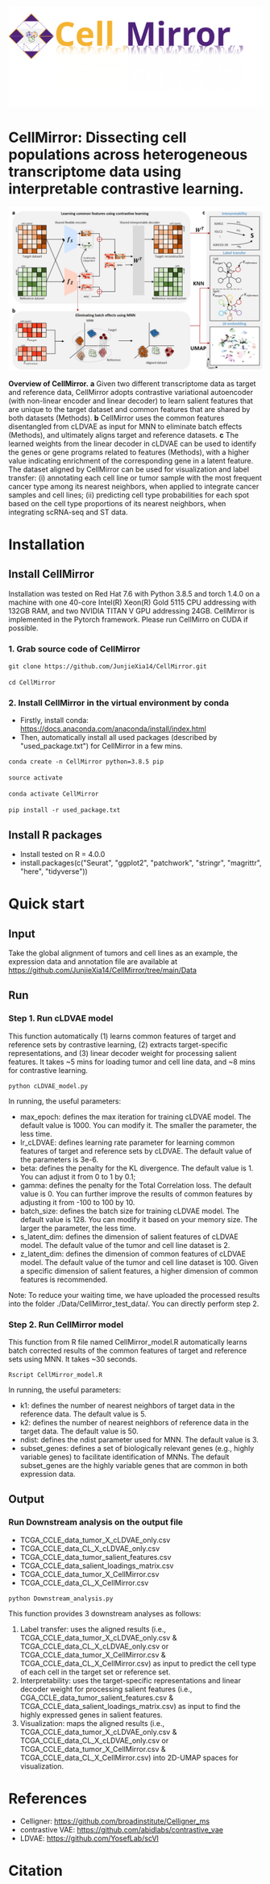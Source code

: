 ![image](https://github.com/JunjieXia14/CellMirror/blob/main/CellMirror_banner.svg)

# CellMirror: Dissecting cell populations across heterogeneous transcriptome data using interpretable contrastive learning.

![image](https://github.com/JunjieXia14/CellMirror/blob/main/CellMirror_utils/Main_figure_CellMirror.jpg)

**Overview of CellMirror.** **a** Given two different transcriptome data as target and reference data, CellMirror adopts contrastive variational autoencoder (with non-linear encoder and linear decoder) to learn salient features that are unique to the target dataset and common features that are shared by both datasets (Methods). **b** CellMirror uses the common features disentangled from cLDVAE as input for MNN to eliminate batch effects (Methods), and ultimately aligns target and reference datasets. **c** The learned weights from the linear decoder in cLDVAE can be used to identify the genes or gene programs related to features (Methods), with a higher value indicating enrichment of the corresponding gene in a latent feature. The dataset aligned by CellMirror can be used for visualization and label transfer: (i) annotating each cell line or tumor sample with the most frequent cancer type among its nearest neighbors, when applied to integrate cancer samples and cell lines; (ii) predicting cell type probabilities for each spot based on the cell type proportions of its nearest neighbors, when integrating scRNA-seq and ST data.

# Installation

## Install CellMirror

Installation was tested on Red Hat 7.6 with Python 3.8.5 and torch 1.4.0 on a machine with one 40-core Intel(R) Xeon(R) Gold 5115 CPU addressing with 132GB RAM, and two NVIDIA TITAN V GPU addressing 24GB. CellMirror is implemented in the Pytorch framework. Please run CellMirro on CUDA if possible.

### 1. Grab source code of CellMirror

```
git clone https://github.com/JunjieXia14/CellMirror.git

cd CellMirror
```

### 2. Install CellMirror in the virtual environment by conda

* Firstly, install conda: https://docs.anaconda.com/anaconda/install/index.html
* Then, automatically install all used packages (described by "used_package.txt") for CellMirror in a few mins.

```
conda create -n CellMirror python=3.8.5 pip

source activate

conda activate CellMirror

pip install -r used_package.txt
```

## Install R packages

* Install tested on R = 4.0.0
* install.packages(c("Seurat", "ggplot2", "patchwork", "stringr", "magrittr", "here", "tidyverse"))

# Quick start

## Input

Take the global alignment of tumors and cell lines as an example, the expression data and annotation file are available at https://github.com/JunjieXia14/CellMirror/tree/main/Data

## Run

### Step 1. Run cLDVAE model

This function automatically (1) learns common features of target and reference sets by contrastive learning, (2) extracts target-specific representations, and (3) linear decoder weight for processing salient features. It takes ~5 mins for loading tumor and cell line data, and ~8 mins for contrastive learning.

```
python cLDVAE_model.py
```

In running, the useful parameters:

* max_epoch: defines the max iteration for training cLDVAE model. The default value is 1000. You can modify it. The smaller the parameter, the less time.
* lr_cLDVAE: defines learning rate parameter for learning common features of target and reference sets by cLDVAE. The default value of the parameters is 3e-6.
* beta: defines the penalty for the KL divergence. The default value is 1. You can adjust it from 0 to 1 by 0.1;
* gamma: defines the penalty for the Total Correlation loss. The default value is 0. You can further improve the results of common features by adjusting it from -100 to 100 by 10.
* batch_size: defines the batch size for training cLDVAE model. The default value is 128. You can modify it based on your memory size. The larger the parameter, the less time.
* s_latent_dim: defines the dimension of salient features of cLDVAE model. The default value of the tumor and cell line dataset is 2.
* z_latent_dim: defines the dimension of common features of cLDVAE model. The default value of the tumor and cell line dataset is 100. Given a specific dimension of salient features, a higher dimension of common features is recommended.

Note: To reduce your waiting time, we have uploaded the processed results into the folder ./Data/CellMirror_test_data/. You can directly perform step 2.

### Step 2. Run CellMirror model

This function from R file named CellMirror_model.R automatically learns batch corrected results of the common features of target and reference sets using MNN. It takes ~30 seconds.

```
Rscript CellMirror_model.R
```

In running, the useful parameters:

* k1: defines the number of nearest neighbors of target data in the reference data. The default value is 5.
* k2: defines the number of nearest neighbors of reference data in the target data. The default value is 50.
* ndist: defines the ndist parameter used for MNN. The default value is 3.
* subset_genes: defines a set of biologically relevant genes (e.g., highly variable genes) to facilitate identification of MNNs. The default subset_genes are the highly variable genes that are common in both expression data.

## Output

### Run Downstream analysis on the output file

* TCGA_CCLE_data_tumor_X_cLDVAE_only.csv
* TCGA_CCLE_data_CL_X_cLDVAE_only.csv
* TCGA_CCLE_data_tumor_salient_features.csv
* TCGA_CCLE_data_salient_loadings_matrix.csv
* TCGA_CCLE_data_tumor_X_CellMirror.csv
* TCGA_CCLE_data_CL_X_CellMirror.csv

```
python Downstream_analysis.py
```

This function provides 3 downstream analyses as follows:

1. Label transfer: uses the aligned results (i.e., TCGA_CCLE_data_tumor_X_cLDVAE_only.csv & TCGA_CCLE_data_CL_X_cLDVAE_only.csv or TCGA_CCLE_data_tumor_X_CellMirror.csv & TCGA_CCLE_data_CL_X_CellMirror.csv) as input to predict the cell type of each cell in the target set or reference set.
2. Interpretability: uses the target-specific representations and linear decoder weight for processing salient features (i.e., CGA_CCLE_data_tumor_salient_features.csv & TCGA_CCLE_data_salient_loadings_matrix.csv) as input to find the highly expressed genes in salient features.
3. Visualization: maps the aligned results (i.e., TCGA_CCLE_data_tumor_X_cLDVAE_only.csv & TCGA_CCLE_data_CL_X_cLDVAE_only.csv or TCGA_CCLE_data_tumor_X_CellMirror.csv & TCGA_CCLE_data_CL_X_CellMirror.csv) into 2D-UMAP spaces for visualization.

# References

* Celligner: https://github.com/broadinstitute/Celligner_ms
* contrastive VAE: https://github.com/abidlabs/contrastive_vae
* LDVAE: https://github.com/YosefLab/scVI

# Citation
